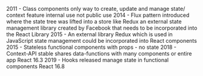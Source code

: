 2011 - Class components only way to create, update and manage state/ context feature internal use not public use
2014 - Flux pattern introduced where the state tree was lifted into a store like Redux an external state management library created by Facebook that needs to be incorporated into the React Library
2015 - An external library Redux which is used in JavaScript state management could be incorporated into React components
2015 - Stateless functional components with props - no state
2018 - Context-API stable shares data-functions with many components or entire app React 16.3
2019 - Hooks released manage state in functional components React 16.8